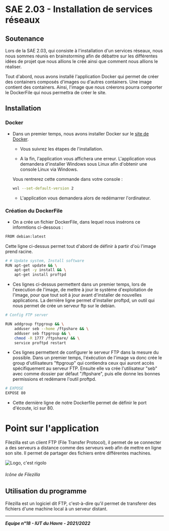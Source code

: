 # SAE 2.03 - Installation de services réseaux

## Soutenance

Lors de la SAE 2.03, qui consiste à l'installation d'un services réseaux, nous nous sommes réunis en brainstorming afin de débattre sur les différentes idées de projet que nous allions le créé ainsi que comment nous allions le réaliser.

Tout d'abord, nous avons installé l'application Docker qui permet de créer des containers composés d'images ou d'autres containers.
Une image contient des containers. Ainsi, l'image que nous créerons pourra comporter le DockerFile qui nous permettra de créer le site.

## Installation

### Docker

* Dans un premier temps, nous avons installer Docker sur le [site de Docker](https://www.docker.com/products/docker-desktop/, "Site de Docker").
  * Vous suivrez les étapes de l'installation.

  * A la fin, l'application vous affichera une erreur.
  L'application vous demandera d'installer Windows sous Linux afin d'obtenir une console Linux via Windows.
  
  Vous rentrerez cette commande dans votre console :
  
  ```bash
  wsl --set-default-version 2
  ```
  
  * L'application vous demandera alors de redémarrer l'ordinateur.

### Création du DockerFile

* On a crée un fichier DockerFile, dans lequel nous insérons ce informtions ci-dessous :

```bash
FROM debian:latest
```

Cette ligne ci-dessus permet tout d'abord de définir à partir d'où l'image prend racine.

```bash
# # Update system, Install software
RUN apt-get update && \
    apt-get -y install && \
    apt-get install proftpd
```

* Ces lignes ci-dessus permettent dans un premier temps, lors de l'execution de l'image, de mettre à jour le système d'exploitation de l'image, pour que tout soit à jour avant d'installer de nouvelles applications. La dernière ligne permet d'installer proftpd, un outil qui nous permet de crée un serveur ftp sur le debian.

```bash
# Config FTP server

RUN addgroup ftpgroup && \
    adduser seb --home /ftpshare && \
    adduser seb ftpgroup && \
    chmod -R 1777 /ftpshare/ && \
    service proftpd restart
```

* Ces lignes permettent de configurer le serveur FTP dans la mesure du possible. Dans un premier temps, l'éxécution de l'image va donc crée le group d'utilisateurs "ftpgroup" qui contiendra ceux qui auront accès spécifiquement au serveur FTP. Ensuite elle va crée l'utilisateur "seb" avec comme dossier par défaut "/ftpshare", puis elle donne les bonnes permissions et redémarre l'outil proftpd.

```bash
# EXPOSE
EXPOSE 80
```

* Cette dernière ligne de notre Dockerfile permet de définir le port d'écoute, ici sur 80.

# Point sur l'application

Filezilla est un client FTP (File Transfer Protocol), il permet de se connecter a des serveurs a distance comme des serveurs web afin de mettre en ligne son site. Il permet de partager des fichiers entre différentes machines.

![Logo, c'est rigolo](https://iconarchive.com/download/i97762/bokehlicia/pacifica/filezilla.ico)

###### *Icône de Filezilla*

## Utilisation du programme

Filezilla est un logiciel dit FTP, c'est-à-dire qu'il permet de transferer des fichiers d'une machine local à un serveur distant.

---

   ***Equipe n°18 - IUT du Havre - 2021/2022***
